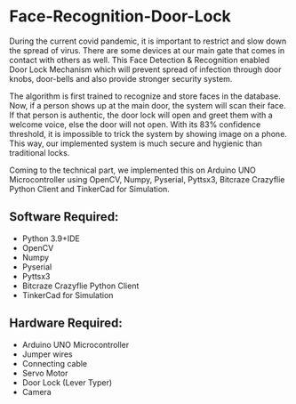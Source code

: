# Face-Recognition-Door-Lock

During the current covid pandemic, it is important to restrict and slow down the spread of virus. There are some devices at our main gate that comes in contact with others as well. This Face Detection & Recognition enabled Door Lock Mechanism which will prevent spread of infection through door knobs, door-bells and also provide stronger security system.

The algorithm is first trained to recognize and store faces in the database. Now, if a person shows up at the main door, the system will scan their face. If that person is authentic, the door lock will open and greet them with a welcome voice, else the door will not open. With its 83% confidence threshold, it is impossible to trick the system by showing image on a phone. This way, our implemented system is much secure and hygienic than traditional locks.

Coming to the technical part, we implemented this on Arduino UNO Microcontroller using OpenCV, Numpy, Pyserial, Pyttsx3, Bitcraze Crazyflie Python Client and TinkerCad for Simulation. 

## Software Required:
* Python 3.9+IDE
* OpenCV
* Numpy
* Pyserial
* Pyttsx3
* Bitcraze Crazyflie Python Client 
* TinkerCad for Simulation

## Hardware Required:
* Arduino UNO Microcontroller
* Jumper wires
* Connecting cable
* Servo Motor
* Door Lock (Lever Typer)
* Camera

